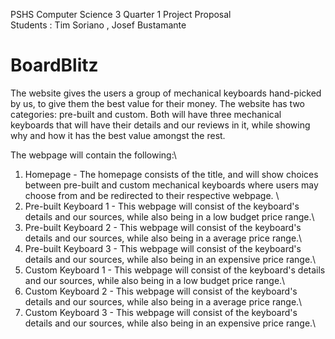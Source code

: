 PSHS Computer Science 3 Quarter 1 Project Proposal\
Students : Tim Soriano , Josef Bustamante

# BoardBlitz

The website gives the users a group of mechanical keyboards hand-picked by us, to give them the best value for their money. 
The website has two categories: pre-built and custom. Both will have three mechanical keyboards that will have their details and our reviews in it, while showing why and how it has the best value amongst the rest. 

The webpage will contain the following:\
  1. Homepage - The homepage consists of the title, and will show choices between pre-built and custom mechanical keyboards where users may choose from and be redirected to their respective webpage. \
  2. Pre-built Keyboard 1 - This webpage will consist of the keyboard's details and our sources, while also being in a low budget price range.\
  3. Pre-built Keyboard 2 - This webpage will consist of the keyboard's details and our sources, while also being in a average price range.\
  4. Pre-built Keyboard 3 - This webpage will consist of the keyboard's details and our sources, while also being in an expensive price range.\
  5. Custom Keyboard 1 - This webpage will consist of the keyboard's details and our sources, while also being in a low budget price range.\
  6. Custom Keyboard 2 - This webpage will consist of the keyboard's details and our sources, while also being in a average price range.\
  7. Custom Keyboard 3 - This webpage will consist of the keyboard's details and our sources, while also being in an expensive price range.\
